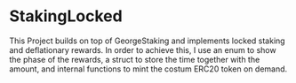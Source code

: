 # StakingLocked
This Project builds on top of GeorgeStaking and implements locked staking and deflationary rewards. In order to achieve this, I use an enum to show the phase of the rewards, a struct to store the time together with the amount, and internal functions to mint the costum ERC20 token on demand.